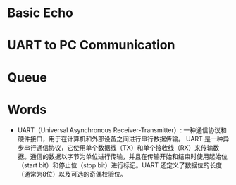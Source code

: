 # Basic Echo


# UART to PC Communication

# Queue


# Words
- UART（Universal Asynchronous Receiver-Transmitter）: 一种通信协议和硬件接口，用于在计算机和外部设备之间进行串行数据传输。
UART 是一种异步串行通信协议，它使用单个数据线（TX）和单个接收线（RX）来传输数据。通信的数据以字节为单位进行传输，并且在传输开始和结束时使用起始位（start bit）和停止位（stop bit）进行标记。UART 还定义了数据位的长度（通常为8位）以及可选的奇偶校验位。
